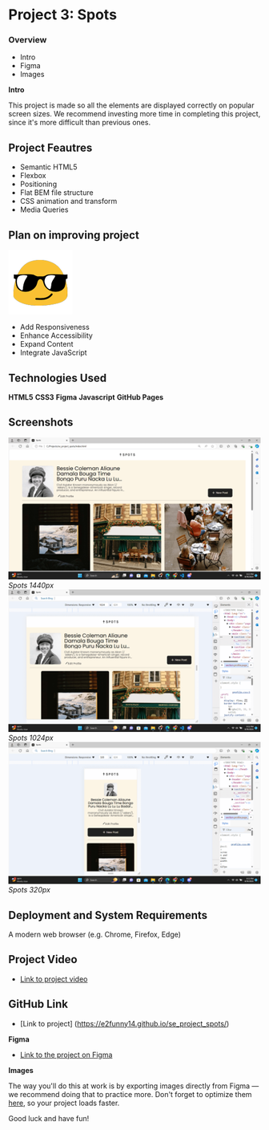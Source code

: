 # Project 3: Spots

### Overview  

* Intro  
* Figma  
* Images  
  
**Intro**
  
This project is made so all the elements are displayed correctly on popular screen sizes. We recommend investing more time in completing this project, since it's more difficult than previous ones. 

## Project Feautres

- Semantic HTML5
- Flexbox
- Positioning
- Flat BEM file structure
- CSS animation and transform
- Media Queries

## Plan on improving project
![deep thinking](./images/Cool%20Guy.gif)

- Add Responsiveness
- Enhance Accessibility
- Expand Content
- Integrate JavaScript

## Technologies Used
**HTML5**
**CSS3**
**Figma**
**Javascript**
**GitHub Pages**

## Screenshots
![1440px](./images/Spots%201440.png)*Spots 1440px*
![1024px](./images/Spots%201024.png)*Spots 1024px*
![320px](./images/Spots%20320.png)*Spots 320px*

## Deployment and System Requirements

A modern web browser (e.g. Chrome, Firefox, Edge)

## Project Video

* [Link to project video](https://1drv.ms/v/s!ArkHR7sa8z1ZbcQwo-vNbrz_b3Y?e=Dvg91M)

## GitHub Link

* [Link to project] (<https://e2funny14.github.io/se_project_spots/>)

**Figma**  
  
* [Link to the project on Figma](https://www.figma.com/file/BBNm2bC3lj8QQMHlnqRsga/Sprint-3-Project-%E2%80%94-Spots?type=design&node-id=2%3A60&mode=design&t=afgNFybdorZO6cQo-1)
  
**Images**  
  
The way you'll do this at work is by exporting images directly from Figma — we recommend doing that to practice more. Don't forget to optimize them [here](https://tinypng.com/), so your project loads faster. 
  
Good luck and have fun!
